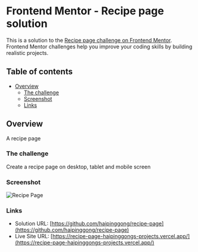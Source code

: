 # Frontend Mentor - Recipe page solution

This is a solution to the [Recipe page challenge on Frontend Mentor](https://www.frontendmentor.io/challenges/recipe-page-KiTsR8QQKm). Frontend Mentor challenges help you improve your coding skills by building realistic projects.

## Table of contents

- [Overview](#overview)
  - [The challenge](#the-challenge)
  - [Screenshot](#screenshot)
  - [Links](#links)

## Overview

A recipe page

### The challenge

Create a recipe page on desktop, tablet and mobile screen

### Screenshot

![Recipe Page](./public/screenshot.png)

### Links

- Solution URL: [https://github.com/haipinggong/recipe-page](https://github.com/haipinggong/recipe-page)
- Live Site URL: [https://recipe-page-haipinggongs-projects.vercel.app/](https://recipe-page-haipinggongs-projects.vercel.app/)
